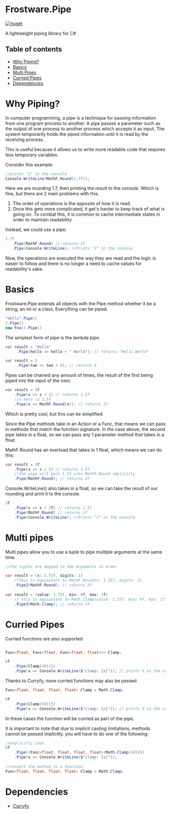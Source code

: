 # Frostware.Pipe
[![nuget](https://img.shields.io/nuget/v/Frostware.Pipe?style=flat-square)](https://www.nuget.org/packages/Frostware.Result/)

A lightweight piping library for C#

## Table of contents
* [Why Piping?](#why-piping)
* [Basics](#basics)
* [Multi Pipes](#multi-pipes)
* [Curried Pipes](#curried-pipes)
* [Dependencies](#dependencies)
 
# Why Piping?

In computer programming, a pipe is a technique for passing information from one program process to another. A pipe passes a parameter such as the output of one process to another process which accepts it as input. The system temporarily holds the piped information until it is read by the receiving process.

This is useful because it allows us to write more readable code that requires less temporary variables.

Consider this example:
```cs
//prints "2" to the console
Console.WriteLine(MathF.Round(1.7f));
```
Here we are rounding 1.7, then printing the result to the console.
Which is fine, but there are 2 main problems with this.

1. The order of operations is the opposite of how it is read. 
2. Once this gets more complicated, it get's harder to keep track of what is going on. To combat this, it is common to cache intermediate states in order to maintain readability

Instead, we could use a pipe:

```cs
1.7f
   .Pipe(MathF.Round) // returns 2f
   .Pipe(Console.WriteLine); //Prints "2" in the console
```
Now, the operations are executed the way they are read and the logic is easier to follow and there is no longer a need to cache values for readability's sake.

# Basics
Frostware.Pipe extends all objects with the Pipe method whether it be a string, an int or a class. Everything can be piped.

```cs
"Hello".Pipe()
2.Pipe()
new Foo().Pipe()
```

The simplest form of pipe is the lambda pipe.

```cs
var result = "Hello"
     .Pipe(hello => hello + " World"); // returns "Hello World"

var result = 2
     .Pipe(two => two + 2); // returns 4
```

Pipes can be chained any amount of times, the result of the first being piped into the input of the next.

```cs
var result = 3f
    .Pipe(x => x / 2) // returns 1.5f
    //x here is 1.5f
    .Pipe(x => MathF.Round(x)); // returns 2f
```

Which is pretty cool, but this can be simplified.

Since the Pipe methods take in an Action or a Func, that means we can pass in methods that match the function signature.
In the case above, the second pipe takes in a float, so we can pass any 1 parameter method that takes in a float.

MathF.Round has an overload that takes in 1 float, which means we can do this:

```cs
var result = 3f
    .Pipe(x => x / 2) // returns 1.5f
    //the pipe will pass 1.5f into MathF.Round implicitly
    .Pipe(MathF.Round); // returns 2f
```

Console.WriteLine() also takes in a float, so we can take the result of our rounding and print it to the console. 
```cs
3f
    .Pipe(x => x / 2f) // returns 1.5f
    .Pipe(MathF.Round) // returns 2f
    .Pipe(Console.WriteLine); //Prints "2" in the console
```

# Multi pipes
Multi pipes allow you to use a tuple to pipe multiple arguments at the same time.

```cs
//the tuples are mapped to the arguments in order

var result = (x: 1.75f, digits: 1)
    //this is equivalent to MathF.Round(x: 1.15f, digits: 1)
    .Pipe2(MathF.Round); // returns 2f
    
var result = (value: 1.75f, min: 0f, max: 1f)
    // this is equivalent to Math.Clamp(value: 1.75f, min: 0f, max: 1f)
    .Pipe3(Math.Clamp); // returns 1f 
```

# Curried Pipes
Curried functions are also supported
```cs

Func<float, Func<float, Func<float, float>>> Clamp;

6f
    .Pipe(Clamp)(0)(5)
    .Pipe(x => Console.WriteLine($"clamp: {x}")); // prints 5 to the console
```
Thanks to Curryfy, none curried functions may also be passed
```cs
Func<float, float, float, float> Clamp = Math.Clamp;

6f
    .Pipe(Clamp)(0)(5)
    .Pipe(x => Console.WriteLine($"clamp: {x}")); // prints 5 to the console
```
In these cases the function will be curried as part of the pipe.

It is important to note that due to implicit casting limitations, methods cannot be passed implicitly.
you will have to do one of the following:
```cs
//explicitly cast
6f
    .Pipe((Func<float, float, float, float>)Math.Clamp)(0)(5)
    .Pipe(x => Console.WriteLine($"clamp: {x}"));
  
//convert the method to a function
Func<float, float, float, float> Clamp = Math.Clamp;
```

# Dependencies
* [Curryfy](https://github.com/leandromoh/Curryfy)
